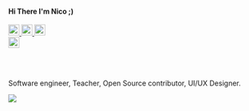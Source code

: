 #### Hi There I'm Nico ;)
<a
		href="https://twitter.com/unacorbatanegra"
	>
		<img alt="Nicolas Lopez's | Twitter" width="22px" src="https://cdn.jsdelivr.net/npm/simple-icons@v3/icons/twitter.svg" />
	</a>
<a
		href="https://www.linkedin.com/in/unacorbatanegra/"
	>
		<img alt="Nicolas Lopez's LinkdeIN" width="22px" src="https://cdn.jsdelivr.net/npm/simple-icons@v3/icons/linkedin.svg" fill="#fff" />
	</a>
	<a
		href="https://github.com/unacorbatanegra"
	>
		<img alt="Nicolas Lopez's Github" width="22px" src="https://cdn.jsdelivr.net/npm/simple-icons@v3/icons/github.svg" />
	</a>	
	<a
		class="footer-link footer-link-hide"
		href="mailto:unacorbatanegra@gmail.com"
		target="_blank"
		aria-label="Mail"
		rel="noopener"
	>
		<img alt="Nicolas Lopez's Mail" width="22px" src="https://cdn.jsdelivr.net/npm/simple-icons@v3/icons/gmail.svg" />
	</a>
	

<br />
<br />

Software engineer, Teacher, Open Source contributor, UI/UX Designer.

<a href="https://github.com/unacorbatanegra">
  <img align="center" src="https://github-readme-stats.vercel.app/api?username=unacorbatanegra&count_private=true&show_icons=true&hide_title=true" />
</a>
